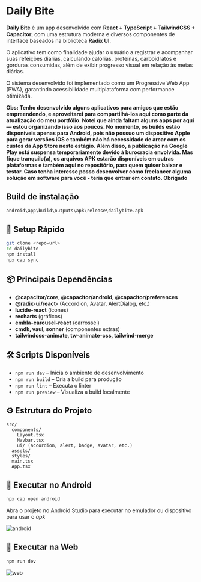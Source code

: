 # Daily Bite

**Daily Bite** é um app desenvolvido com **React + TypeScript + TailwindCSS + Capacitor**, com uma estrutura moderna e diversos componentes de interface baseados na biblioteca **Radix UI**.

O aplicativo tem como finalidade ajudar o usuário a registrar e acompanhar suas refeições diárias, calculando calorias, proteínas, carboidratos e gorduras consumidas, além de exibir progresso visual em relação às metas diárias.

O sistema desenvolvido foi implementado como um Progressive Web App (PWA), garantindo acessibilidade multiplataforma com performance otimizada.

**Obs: Tenho desenvolvido alguns aplicativos para amigos que estão empreendendo, e aproveitarei para compartilhá-los aqui como parte da atualização do meu portfólio.
Notei que ainda faltam alguns apps por aqui — estou organizando isso aos poucos. No momento, os builds estão disponíveis apenas para Android, pois não possuo um dispositivo Apple para gerar versões iOS e também não há necessidade de arcar com os custos da App Store neste estágio. Além disso, a publicação na Google Play está suspensa temporariamente devido à burocracia envolvida. Mas fique tranquilo(a), os arquivos APK estarão disponíveis em outras plataformas e também aqui no repositório, para quem quiser baixar e testar. Caso tenha interesse posso desenvolver como freelancer alguma solução em software para você - teria que entrar em contato. Obrigado**

## Build de instalação

```bash
android\app\build\outputs\apk\release\dailybite.apk
```

## 🚀 Setup Rápido

```bash
git clone <repo-url>
cd dailybite
npm install
npx cap sync
```

## 📦 Principais Dependências

- **@capacitor/core, @capacitor/android, @capacitor/preferences**
- **@radix-ui/react-** (Accordion, Avatar, AlertDialog, etc.)
- **lucide-react** (ícones)
- **recharts** (gráficos)
- **embla-carousel-react** (carrossel)
- **cmdk, vaul, sonner** (componentes extras)
- **tailwindcss-animate, tw-animate-css, tailwind-merge**

## 🛠️ Scripts Disponíveis

- `npm run dev` – Inicia o ambiente de desenvolvimento
- `npm run build` – Cria a build para produção
- `npm run lint` – Executa o linter
- `npm run preview` – Visualiza a build localmente

## ⚙️ Estrutura do Projeto

```
src/
  components/
    Layout.tsx
    Navbar.tsx
    ui/ (accordion, alert, badge, avatar, etc.)
  assets/
  styles/
  main.tsx
  App.tsx
```

## 📲 Executar no Android

```bash
npx cap open android
```

Abra o projeto no Android Studio para executar no emulador ou dispositivo para usar o _apk_

![android](https://i.postimg.cc/RhMwQxmZ/Captura-de-tela-2025-05-08-215756.png)

## 📲 Executar na Web

```bash
npm run dev
```

![web](https://i.postimg.cc/xjRvj8GJ/Captura-de-tela-2025-05-08-215842.png)

